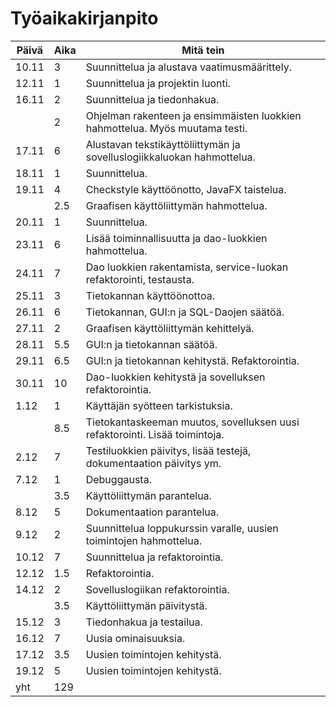 # Työaikakirjanpito

| Päivä | Aika | Mitä tein |
| ----- | ---- | --------- |
| 10.11 | 3 | Suunnittelua ja alustava vaatimusmäärittely. |
| 12.11 | 1 | Suunnittelua ja projektin luonti. |
| 16.11 | 2 | Suunnittelua ja tiedonhakua. |
|  | 2 | Ohjelman rakenteen ja ensimmäisten luokkien hahmottelua. Myös muutama testi. |
| 17.11 | 6 | Alustavan tekstikäyttöliittymän ja sovelluslogiikkaluokan hahmottelua. |
| 18.11 | 1 | Suunnittelua. |
| 19.11 | 4 | Checkstyle käyttöönotto, JavaFX taistelua. |
|  | 2.5 | Graafisen käyttöliittymän hahmottelua. |
| 20.11 | 1 | Suunnittelua. |
| 23.11 | 6 | Lisää toiminnallisuutta ja dao-luokkien hahmottelua. |
| 24.11 | 7 | Dao luokkien rakentamista, service-luokan refaktorointi, testausta. |
| 25.11 | 3 | Tietokannan käyttöönottoa. |
| 26.11 | 6 | Tietokannan, GUI:n ja SQL-Daojen säätöä. |
| 27.11 | 2 | Graafisen käyttöliittymän kehittelyä. |
| 28.11 | 5.5 | GUI:n ja tietokannan säätöä. |
| 29.11 | 6.5 | GUI:n ja tietokannan kehitystä. Refaktorointia. |
| 30.11 | 10 | Dao-luokkien kehitystä ja sovelluksen refaktorointia. |
| 1.12 | 1 | Käyttäjän syötteen tarkistuksia. |
|  | 8.5 | Tietokantaskeeman muutos, sovelluksen uusi refaktorointi. Lisää toimintoja. | 
| 2.12 | 7 | Testiluokkien päivitys, lisää testejä, dokumentaation päivitys ym. |
| 7.12 | 1 | Debuggausta. |
|  | 3.5 | Käyttöliittymän parantelua. |
| 8.12 | 5 | Dokumentaation parantelua. |
| 9.12 | 2 | Suunnittelua loppukurssin varalle, uusien toimintojen hahmottelua. |
| 10.12 | 7 | Suunnittelua ja refaktorointia. |
| 12.12 | 1.5 | Refaktorointia. |
| 14.12 | 2 | Sovelluslogiikan refaktorointia. |
|  | 3.5 | Käyttöliittymän päivitystä. |
| 15.12 | 3 | Tiedonhakua ja testailua. |
| 16.12 | 7 | Uusia ominaisuuksia. |
| 17.12 | 3.5 | Uusien toimintojen kehitystä. |
| 19.12 | 5 | Uusien toimintojen kehitystä. |
| yht | 129 | |
